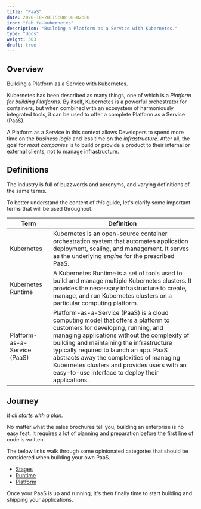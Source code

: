 ```yaml
---
title: "PaaS"
date: 2020-10-20T15:00:00+02:00
icon: "fab fa-kubernetes"
description: "Building a Platform as a Service with Kubernetes."
type: "docs"
weight: 303
draft: true
---
```


## Overview

Building a Platform as a Service with Kubernetes.

Kubernetes has been described as many things, one of which is a _Platform for building Platforms_. By itself, Kubernetes is a powerful orchestrator for containers, but when combined with an ecosystem of harmoniously integrated tools, it can be used to offer a complete Platform as a Service (PaaS).

A Platform as a Service in this context allows Developers to spend more time on the _business logic_ and less time on the _infrastructure_. After all, the goal for _most companies_ is to build or provide a product to their internal or external clients, not to manage infrastructure.

## Definitions

The industry is full of buzzwords and acronyms, and varying definitions of the same terms.

To better understand the content of _this_ guide, let's clarify some important terms that will be used throughout.

| Term                         | Definition                                                                                                                                                                                                                                                                                                                                                                                                    |
| ---------------------------- | ------------------------------------------------------------------------------------------------------------------------------------------------------------------------------------------------------------------------------------------------------------------------------------------------------------------------------------------------------------------------------------------------------------- |
| Kubernetes                   | Kubernetes is an open-source container orchestration system that automates application deployment, scaling, and management. It serves as the underlying _engine_ for the prescribed PaaS.                                                                                                                                                                                                                     |
| Kubernetes Runtime           | A Kubernetes Runtime is a set of tools used to build and manage multiple Kubernetes clusters. It provides the necessary infrastructure to create, manage, and run Kubernetes clusters on a particular computing platform.                                                                                                                                                                                     |
| Platform-as-a-Service (PaaS) | Platform-as-a-Service (PaaS) is a cloud computing model that offers a platform to customers for developing, running, and managing applications without the complexity of building and maintaining the infrastructure typically required to launch an app. PaaS abstracts away the complexities of managing Kubernetes clusters and provides users with an easy-to-use interface to deploy their applications. |

## Journey

_It all starts with a plan._

No matter what the sales brochures tell you, building an enterprise is no easy feat. It requires a lot of planning and preparation before the first line of code is written.

The below links walk through some opinionated categories that should be considered when building your own PaaS.

- [Stages](stages)
- [Runtime](runtime)
- [Platform](paas)

Once your PaaS is up and running, it's then finally time to start building and shipping your applications.

